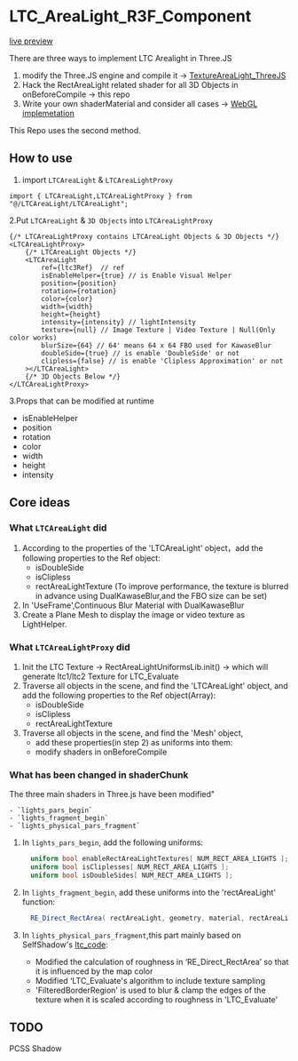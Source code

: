 # LTC_AreaLight_R3F_Component

[live preview](https://martinrgb.github.io/LTC_AreaLight_R3F_Component/)


There are three ways to implement LTC Arealight in Three.JS

1. modify the Three.JS engine and compile it -> [TextureAreaLight_ThreeJS](https://github.com/MartinRGB/TextureAreaLight_ThreeJS)
2. Hack the RectAreaLight related shader for all 3D Objects in onBeforeCompile -> this repo
3. Write your own shaderMaterial and consider all cases  -> [WebGL implemetation](https://martinrgb.github.io/ltc_code_videoTexture/)

This Repo uses the second method.


## How to use

1. import `LTCAreaLight` & `LTCAreaLightProxy`

```tsx
import { LTCAreaLight,LTCAreaLightProxy } from "@/LTCAreaLight/LTCAreaLight";
```

2.Put `LTCAreaLight` & `3D Objects` into `LTCAreaLightProxy`

```tsx
{/* LTCAreaLightProxy contains LTCAreaLight Objects & 3D Objects */}
<LTCAreaLightProxy>
    {/* LTCAreaLight Objects */}
    <LTCAreaLight
        ref={ltc3Ref}  // ref
        isEnableHelper={true} // is Enable Visual Helper
        position={position} 
        rotation={rotation} 
        color={color} 
        width={width}
        height={height}
        intensity={intensity} // lightIntensity
        texture={null} // Image Texture | Video Texture | Null(Only color works)
        blurSize={64} // 64' means 64 x 64 FBO used for KawaseBlur
        doubleSide={true} // is enable 'DoubleSide' or not
        clipless={false} // is enable 'Clipless Approximation' or not
    ></LTCAreaLight>
    {/* 3D Objects Below */}
</LTCAreaLightProxy>
```

3.Props that can be modified at runtime

- isEnableHelper
- position
- rotation
- color
- width
- height
- intensity

## Core ideas

### What `LTCAreaLight` did

 1. According to the properties of the 'LTCAreaLight' object，add the following properties to the Ref object:
      - isDoubleSide
      - isClipless
      - rectAreaLightTexture (To improve performance, the texture is blurred in advance using DualKawaseBlur,and the FBO size can be set)
 2. In 'UseFrame',Continuous Blur Material with DualKawaseBlur
 3. Create a Plane Mesh to display the image or video texture as LightHelper.

### What `LTCAreaLightProxy` did

 1. Init the LTC Texture  -> RectAreaLightUniformsLib.init() -> which will generate ltc1/ltc2 Texture for LTC_Evaluate
 2. Traverse all objects in the scene, and find the 'LTCAreaLight' object, and add the following properties to the Ref object(Array):
     - isDoubleSide
     - isClipless
     - rectAreaLightTexture 
 3. Traverse all objects in the scene, and find the 'Mesh' object,
     - add these properties(in step 2) as uniforms into them:
     - modify shaders in onBeforeCompile

### What has been changed in shaderChunk
 The three main shaders in Three.js have been modified"
 
    - `lights_pars_begin`
    - `lights_fragment_begin`
    - `lights_physical_pars_fragment`

 1. In `lights_pars_begin`, add the following uniforms:
    ```glsl
      uniform bool enableRectAreaLightTextures[ NUM_RECT_AREA_LIGHTS ];
      uniform bool isCliplesses[ NUM_RECT_AREA_LIGHTS ];
      uniform bool isDoubleSides[ NUM_RECT_AREA_LIGHTS ];
    ```

 2. In `lights_fragment_begin`, add these uniforms into the 'rectAreaLight' function:
    
    ```glsl
      RE_Direct_RectArea( rectAreaLight, geometry, material, rectAreaLightTextures[ i ],enableRectAreaLightTextures[i],isDoubleSides[i],isCliplesses[i],reflectedLight );
    ```

 3. In `lights_physical_pars_fragment`,this part mainly based on SelfShadow's [ltc_code](https://github.com/selfshadow/ltc_code):
    
     - Modified the calculation of roughness in ‘RE_Direct_RectArea’ so that it is influenced by the map color
     - Modified ‘LTC_Evaluate's algorithm to include texture sampling 
     - 'FilteredBorderRegion' is used to blur & clamp the edges of the texture when it is scaled according to roughness in 'LTC_Evaluate'

## TODO

PCSS Shadow
